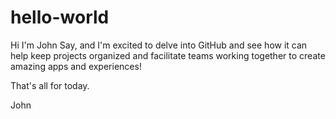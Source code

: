 # hello-world

Hi I'm John Say, and I'm excited to delve into GitHub and see how it can help keep projects organized and facilitate teams working together to create amazing apps and experiences!

That's all for today.

John
